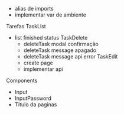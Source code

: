 - alias de imports
- implementar var de ambiente

Tarefas
TaskList

- list finished status
  TaskDelete
  - deleteTask modal confirmação
  - deleteTask message apagado
  - deleteTask message api error
    TaskEdit
  - create page
  - implementar api

Components

- Input
- InputPassword
- Titulo da paginas
